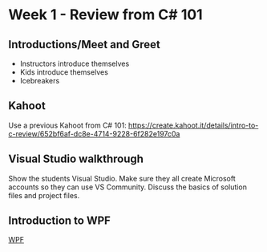 # Week 1 - Review from C# 101
## Introductions/Meet and Greet
- Instructors introduce themselves
- Kids introduce themselves
- Icebreakers

## Kahoot
Use a previous Kahoot from C# 101: https://create.kahoot.it/details/intro-to-c-review/652bf6af-dc8e-4714-9228-6f282e197c0a

## Visual Studio walkthrough
Show the students Visual Studio. Make sure they all create Microsoft accounts so they can use VS Community. Discuss the basics of solution files and project files.

## Introduction to WPF
[WPF](../WPF/)

